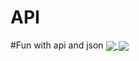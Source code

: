 # API
#Fun with api and json
<a href="https://github.com/anuraghazra/github-readme-stats">
  <img align="center" src="https://github-readme-stats.vercel.app/api/pin/?username=engineerscodes
&repo=github-readme-stats" />
</a>
<a href="https://github.com/engineerscodes/API">
  <img align="center" src="https://github-readme-stats.vercel.app/api/pin/?username=engineerscodes&repo=API" />
</a>
